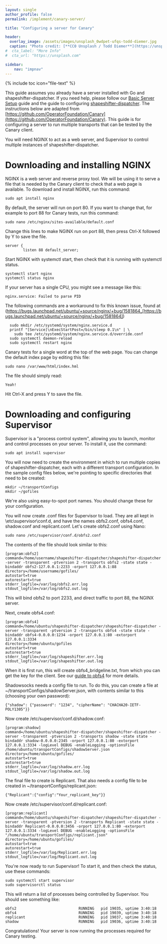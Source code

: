 ```yaml
---
layout: single
author_profile: false
permalink: /implement/canary-server/

title: "Configuring a server for Canary"

header:
  overlay_image: /assets/images/unsplash_0wdpet-ufqs-todd-diemer.jpg
  caption: "Photo credit: [**CC0 Unsplash / Todd Diemer**](https://unsplash.com/@todd_diemer)"
#  cta_label: "More Info"
#  cta_url: "https://unsplash.com"

sidebar:
    nav: "impnav"
---
```


{% include toc icon="file-text" %}

This guide assumes you already have a server installed with Go and shapeshifter-dispatcher. If you need help, please follow our [Basic Server Setup](/implement/basicserver#installing-go) guide and the guide to configuring [shapeshifter-dispatcher](/implement/shapeshifter). The instructions below are adapted from [https://github.com/OperatorFoundation/Canary](https://github.com/OperatorFoundation/Canary). This guide is for configuring a server to run multiple transports that can be tested by the Canary client.

You will need NGINX to act as a web server, and Supervisor to control multiple instances of shapeshifter-dispatcher.

# Downloading and installing NGINX
NGINX is a web server and reverse proxy tool. We will be using it to serve a file that is needed by the Canary client to check that a web page is available. To download and install NGINX, run this command:

~~~~~
sudo apt install nginx
~~~~~

By default, the server will run on port 80. If you want to change that, for example to port 88 for Canary tests, run this command:

~~~~~
sudo nano /etc/nginx/sites-available/default.conf
~~~~~

Change this lines to make NGINX run on port 88, then press Ctrl-X followed by Y to save the file.

~~~~~
server {
        listen 88 default_server;
~~~~~

Start NGINX with systemctl start, then check that it is running with systemctl status.

~~~~~
systemctl start nginx
systemctl status nginx
~~~~~

If your server has a single CPU, you might see a message like this:

~~~~~
nginx.service: Failed to parse PID
~~~~~

The following commands are a workaround to fix this known issue, found at (https://bugs.launchpad.net/ubuntu/+source/nginx/+bug/1581864_[https://bugs.launchpad.net/ubuntu/+source/nginx/+bug/1581864])

~~~~~
  sudo mkdir /etc/systemd/system/nginx.service.d
  printf "[Service]\nExecStartPost=/bin/sleep 0.1\n" | \
    sudo tee /etc/systemd/system/nginx.service.d/override.conf
  sudo systemctl daemon-reload
  sudo systemctl restart nginx
~~~~~

Canary tests for a single word at the top of the web page. You can change the default index page by editing this file:

~~~~~
sudo nano /var/www/html/index.hml
~~~~~

The file should simply read:

~~~~~
Yeah!
~~~~~

Hit Ctrl-X and press Y to save the file.

# Downloading and configuring Supervisor #

Supervisor is a \"process control system\", allowing you to launch, monitor and control processes on your server. To install it, use the command:

~~~~~
sudo apt install supervisor
~~~~~

You will now need to create the environment in which to run multiple copies of shapeshifter-dispatcher, each with a different transport configuration. In the sample config files below, we're pointing to specific directories that need to be created:

~~~~~
mkdir ~/transportConfigs
mkdir ~/gofiles
~~~~~

We're also using easy-to-spot port names. You should change these for your configuration.

You will now create .conf files for Supervisor to load. They are all kept in \etc\supervisor\conf.d, and have the names obfs2.conf, obfs4.conf, shadow.conf and replicant.conf. Let's create obfs2.conf using Nano:

~~~~~
sudo nano /etc/supervisor/conf.d/obfs2.conf
~~~~~

The contents of the file should look similar to this:

~~~~~
[program:obfs2]
command=/home/username/shapeshifter-dispatcher/shapeshifter-dispatcher -server -transparent -ptversion 2 -transports obfs2 -state state -bindaddr obfs2-127.0.0.1:2233 -orport 127.0.0.1:88
directory=/home/username/gofiles/
autostart=true
autorestart=true
stderr_logfile=/var/log/obfs2.err.log
stdout_logfile=/var/log/obfs2.out.log
~~~~~ 

This will bind obfs2 to port 2233, and direct traffic to port 88, the NGINX server.

Next, create obfs4.conf:

~~~~~
[program:obfs4]
command=/home/ubuntu/shapeshifter-dispatcher/shapeshifter-dispatcher -server -transparent -ptversion 2 -transports obfs4 -state state -bindaddr obfs4-0.0.0.0:1234 -orport 127.0.0.1:80 -extorport 127.0.0.1:3334
directory=/home/ubuntu/gofiles
autostart=true
autorestart=true
stderr_logfile=/var/log/shapeshifter.err.log
stdout_logfile=/var/log/shapeshifter.out.log
~~~~~

When it is first run, this will create obfs4_bridgeline.txt, from which you can get the key for the client. See our [guide to obfs4](https://www.pluggabletransports.info/implement/shapeshifter/#obfs4) for more details.

Shadowsocks needs a config file to run. To do this, you can create a file at \~/transportConfigs/shadowServer.json, with contents similar to this (choosing your own password):

~~~~~
{"shadow": {"password": "1234", "cipherName": "CHACHA20-IETF-POLY1305"}}
~~~~~

Now create /etc/supervisor/conf.d/shadow.conf:

~~~~~
[program:shadow]
command=/home/ubuntu/shapeshifter-dispatcher/shapeshifter-dispatcher -server -transparent -ptversion 2 -transports shadow -state state -bindaddr shadow-0.0.0.0:2345 -orport 127.0.0.1:80 -extorport 127.0.0.1:3334 -logLevel DEBUG -enableLogging -optionsFile /home/ubuntu/transportConfigs/shadowServer.json
directory=/home/ubuntu/gofiles/
autostart=true
autorestart=true
stderr_logfile=/var/log/shadow.err.log
stdout_logfile=/var/log/shadow.out.log
~~~~~

The final file to create is Replicant. That also needs a config file to be created in \~/transportConfigs/replicant.json:

~~~~~
{"Replicant":{"config":"Your_replicant_key"}}
~~~~~

Now create /etc/supervisor/conf.d/replicant.conf:

~~~~~
[program:replicant]
command=/home/ubuntu/shapeshifter-dispatcher/shapeshifter-dispatcher -server -transparent -ptversion 2 -transports Replicant -state state -bindaddr Replicant-0.0.0.0:3456 -orport 127.0.0.1:80 -extorport 127.0.0.1:3334 -logLevel DEBUG -enableLogging -optionsFile "/home/ubuntu/transportConfigs/replicant.json"
directory=/home/ubuntu/gofiles/
autostart=true
autorestart=true
stderr_logfile=/var/log/Replicant.err.log
stdout_logfile=/var/log/Replicant.out.log
~~~~~


You're now ready to run Supervisor! To start it, and then check the status, use these commands:

~~~~~
sudo systemctl start supervisor
sudo supervisorctl status
~~~~~

This will return a list of processes being controlled by Supervisor. You should see something like:

~~~~~
obfs2                            RUNNING   pid 19035, uptime 3:40:18
obfs4                            RUNNING   pid 19039, uptime 3:40:18
replicant                        RUNNING   pid 19037, uptime 3:40:18
shadow                           RUNNING   pid 19036, uptime 3:40:18
~~~~~

Congratulations! Your server is now running the processes required for Canary testing.